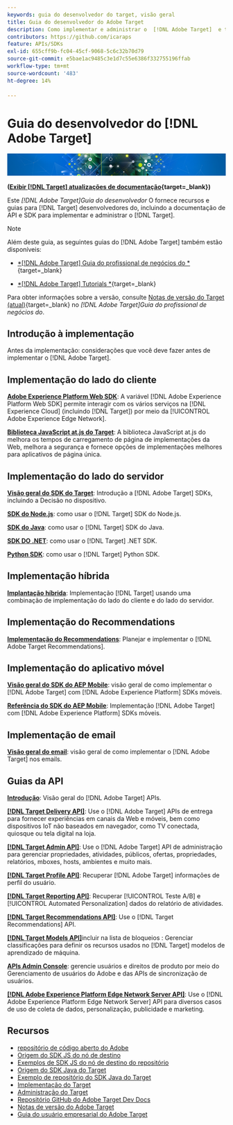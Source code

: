 ```yaml
---
keywords: guia do desenvolvedor do target, visão geral
title: Guia do desenvolvedor do Adobe Target
description: Como implementar e administrar o  [!DNL Adobe Target]  e trabalhar com suas APIs e SDKs?
contributors: https://github.com/icaraps
feature: APIs/SDKs
exl-id: 655cff9b-fc04-45cf-9068-5c6c32b70d79
source-git-commit: e5bae1ac9485c3e1d7c55e6386f332755196ffab
workflow-type: tm+mt
source-wordcount: '483'
ht-degree: 14%

---
```


# Guia do desenvolvedor do [!DNL Adobe Target]

![Imagem de banner do Adobe Target](/help/dev/assets/target-home-banner-simple.png)

**([Exibir [!DNL Target] atualizações de documentação](https://experienceleague.adobe.com/docs/target/using/release-notes/doc-change.html){target=_blank})**

Este *[!DNL Adobe Target]Guia do desenvolvedor* O fornece recursos e guias para [!DNL Target] desenvolvedores do, incluindo a documentação de API e SDK para implementar e administrar o [!DNL Target].

>[!NOTE]
>
>Além deste guia, as seguintes guias do [!DNL Adobe Target] também estão disponíveis:
>
>* [*[!DNL Adobe Target] Guia do profissional de negócios do *](https://experienceleague.adobe.com/docs/target/using/target-home.html?lang=pt-BR){target=_blank}
>
>* [*[!DNL Adobe Target] Tutorials *](https://experienceleague.adobe.com/docs/target-learn/tutorials/overview.html?lang=pt-BR){target=_blank}
>
>Para obter informações sobre a versão, consulte [Notas de versão do Target (atual)](https://experienceleague.adobe.com/docs/target/using/release-notes/release-notes.html){target=_blank} no *[!DNL Adobe Target]Guia do profissional de negócios do*.

## Introdução à implementação

**[](/help/dev/before-implement/considerations-before-you-implement-target.md)** Antes da implementação: considerações que você deve fazer antes de implementar o [!DNL Adobe Target].

## Implementação do lado do cliente

[**Adobe Experience Platform Web SDK**](/help/dev/implement/client-side/aep-web-sdk.md): A variável [!DNL Adobe Experience Platform Web SDK] permite interagir com os vários serviços na [!DNL Experience Cloud] (incluindo [!DNL Target]) por meio da [!UICONTROL Adobe Experience Edge Network].

[**Biblioteca JavaScript at.js do Target**](/help/dev/implement/client-side/overview.md): A biblioteca JavaScript at.js do melhora os tempos de carregamento de página de implementações da Web, melhora a segurança e fornece opções de implementações melhores para aplicativos de página única.

## Implementação do lado do servidor

[**Visão geral do SDK do Target**](implement/server-side/server-side-overview.md): Introdução a [!DNL Adobe Target] SDKs, incluindo a Decisão no dispositivo.

[**SDK do Node.js**](implement/server-side/node-js/overview.md): como usar o [!DNL Target] SDK do Node.js.

[**SDK do Java**](implement/server-side/java/overview.md): como usar o [!DNL Target] SDK do Java.

[**SDK DO .NET**](implement/server-side/net/overview.md): como usar o [!DNL Target] .NET SDK.

[**Python SDK**](implement/server-side/python/overview.md): como usar o [!DNL Target] Python SDK.

## Implementação híbrida

[**Implantação híbrida**](implement/hybrid/hybrid-overview.md): Implementação [!DNL Target] usando uma combinação de implementação do lado do cliente e do lado do servidor.

## Implementação do Recommendations

[**Implementação do Recommendations**](implement/recommendations/recommendations.md): Planejar e implementar o [!DNL Adobe Target Recommendations].

## Implementação do aplicativo móvel

[**Visão geral do SDK do AEP Mobile**](implement/mobile/overview.md): visão geral de como implementar o [!DNL Adobe Target] com [!DNL Adobe Experience Platform] SDKs móveis.

[**Referência do SDK do AEP Mobile**](https://developer.adobe.com/client-sdks/documentation/): Implementação [!DNL Adobe Target] com [!DNL Adobe Experience Platform] SDKs móveis.

## Implementação de email

[**Visão geral do email**](implement/email/overview.md): visão geral de como implementar o [!DNL Adobe Target] nos emails.

## Guias da API

[**Introdução**](before-administer/target-api-overview.md): Visão geral do [!DNL Adobe Target] APIs.

[**[!DNL Target Delivery API]**](/help/dev/implement/delivery-api/overview.md): Use o [!DNL Adobe Target] APIs de entrega para fornecer experiências em canais da Web e móveis, bem como dispositivos IoT não baseados em navegador, como TV conectada, quiosque ou tela digital na loja.

[**[!DNL Target Admin API]**](administer/admin-api/admin-api-overview-new.md): Use o [!DNL Adobe Target] API de administração para gerenciar propriedades, atividades, públicos, ofertas, propriedades, relatórios, mboxes, hosts, ambientes e muito mais.

[**[!DNL Target Profile API]**](https://developers.adobetarget.com/api/#profiles): Recuperar [!DNL Adobe Target] informações de perfil do usuário.

[**[!DNL Target Reporting API]**](https://developer.adobe.com/target/administer/admin-api/#tag/Reports): Recuperar [!UICONTROL Teste A/B] e [!UICONTROL Automated Personalization] dados do relatório de atividades.

[**[!DNL Target Recommendations API]**](http://developers.adobetarget.com/api/recommendations/): Use o [!DNL Target Recommendations] API.

[**[!DNL Target Models API]**](administer/models-api/models-api-overview.md)incluir na lista de bloqueios : Gerenciar classificações para definir os recursos usados no [!DNL Target] modelos de aprendizado de máquina.

[**APIs Admin Console**](https://developer.adobe.com/umapi/): gerencie usuários e direitos de produto por meio do Gerenciamento de usuários do Adobe e das APIs de sincronização de usuários.

[**[!DNL Adobe Experience Platform Edge Network Server API]**](https://experienceleague.adobe.com/docs/experience-platform/edge-network-server-api/overview.html): Use o [!DNL Adobe Experience Platform Edge Network Server] API para diversos casos de uso de coleta de dados, personalização, publicidade e marketing.

## Recursos

* [repositório de código aberto do Adobe](https://github.com/adobe)
* [Origem do SDK JS do nó de destino](https://github.com/adobe/target-nodejs-sdk)
* [Exemplos de SDK JS do nó de destino do repositório](https://github.com/adobe/target-nodejs-sdk-samples)
* [Origem do SDK Java do Target](https://github.com/adobe/target-java-sdk)
* [Exemplo de repositório do SDK Java do Target](https://github.com/adobe/target-java-sdk-samples)
* [Implementação do Target](./before-implement/prepare-to-implement-target.md)
* [Administração do Target](./before-administer/target-api-overview.md)
* [Repositório GitHub do Adobe Target Dev Docs](https://github.com/AdobeDocs/target-developers)
* [Notas de versão do Adobe Target](https://experienceleague.adobe.com/docs/target/using/release-notes/release-notes.html)
* [Guia do usuário empresarial do Adobe Target](https://experienceleague.adobe.com/docs/target/using/target-home.html?lang=pt-BR)

